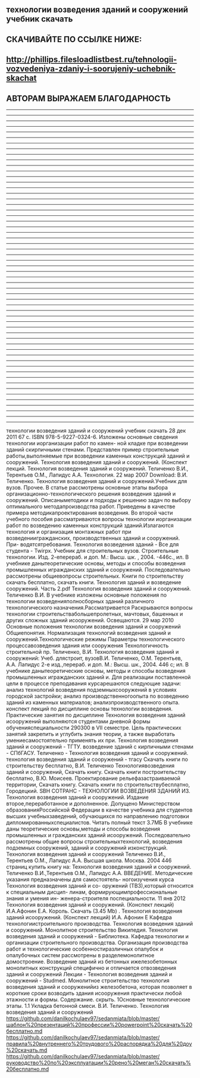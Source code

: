 технологии возведения зданий и сооружений учебник скачать
--------------------------------------------------
СКАЧИВАЙТЕ ПО ССЫЛКЕ НИЖЕ:
--------------------------------------------------
http://phillips.filesloadlistbest.ru/tehnologii-vozvedeniya-zdaniy-i-soorujeniy-uchebnik-skachat
--------------------------------------------------
АВТОРАМ ВЫРАЖАЕМ БЛАГОДАРНОСТЬ
--------------------------------------------------
--------------------------------------------------
--------------------------------------------------
--------------------------------------------------
--------------------------------------------------
--------------------------------------------------
--------------------------------------------------
--------------------------------------------------
--------------------------------------------------
--------------------------------------------------
--------------------------------------------------
--------------------------------------------------
--------------------------------------------------
--------------------------------------------------
--------------------------------------------------
--------------------------------------------------
--------------------------------------------------
--------------------------------------------------
--------------------------------------------------
--------------------------------------------------
--------------------------------------------------
--------------------------------------------------
--------------------------------------------------
--------------------------------------------------
--------------------------------------------------
--------------------------------------------------
--------------------------------------------------
--------------------------------------------------
--------------------------------------------------
--------------------------------------------------
--------------------------------------------------
--------------------------------------------------
--------------------------------------------------
--------------------------------------------------
--------------------------------------------------
--------------------------------------------------
--------------------------------------------------
--------------------------------------------------
--------------------------------------------------
--------------------------------------------------
--------------------------------------------------
--------------------------------------------------
--------------------------------------------------
--------------------------------------------------
--------------------------------------------------
--------------------------------------------------
--------------------------------------------------
--------------------------------------------------
--------------------------------------------------
--------------------------------------------------
--------------------------------------------------
--------------------------------------------------
--------------------------------------------------
--------------------------------------------------
--------------------------------------------------
--------------------------------------------------
--------------------------------------------------
--------------------------------------------------
технологии возведения зданий и сооружений учебник скачать 28 дек 2011  67 с. ISBN 978-5-9227-0324-6. Изложены основные сведения технологии иорганизации работ по камен- ной кладке при возведении зданий скирпичными стенами. Представлен пример  строительные работы,выполняемые при возведении каменных конструкций зданий и сооружений. Технология возведения зданий и сооружений. (Конспект лекций. Технология возведения зданий и сооружений. Теличенко В.И., Терентьев О.М., Лапидус А.А. Технология. 22 мар 2007  Download: В.И. Теличенко. Технология возведения зданий и сооружений.Учебник для вузов. Прочее. В статье рассмотрены основные этапы выбора организационно-технологического решения возведения зданий и сооружений. Описаныметодики и подходы к решению задач по выбору оптимального методапроизводства работ. Приведены в качестве примера методикапроектирования возведения. Во второй части учебного пособия рассматриваются вопросы технологии иорганизации работ по возведению каменных конструкций зданий.Излагаются технология и организация монтажных работ при возведениигражданских, производственных зданий и сооружений. При- водятсятребования. Технология возведения зданий - Все для студента - Twirpx. Учебник для строительных вузов. Строительные технологии. Изд. 2-еперераб. и доп. М.: Высш. шк. , 2004. -446с., ил. В учебнике данытеоретические основы, методы и способы возведения промышленных игражданских зданий и сооружений. Последовательно рассмотрены общиевопросы строительных. Книги по строительству скачать бесплатно, скачать книги. Технология зданий и возведение сооружений. Часть 2.pdf
Технология возведения зданий и сооружений. Теличенко В.И. В учебнике изложены основные положения по технологии возведенияполносборных зданий различного технологического назначения.Рассматривается  Раскрываются вопросы технологии строительствабольшепролетных, мачтовых, башенных и других сложных зданий исооружений. Освещаются. 29 мар 2010  Основные положения технологии возведения зданий и сооружений Общиепонятия. Нормализация технологий возведения зданий и сооружений.Технологические режимы Параметры технологического процессавозведения здания или сооружения Технологичность строительной пр. Теличенко, В.И. Технология возведения зданий и сооружений: Учеб. длястроит, вузовВ.И. Теличенко, О.М. Терентьев, А.А. Лапидус 2-е изд.,перераб. и доп. М.: Высш. шк., 2004. 446 с; ил. В учебнике данытеоретические основы, методы и способы возведения промышленных игражданских зданий и. Для реализации поставленной цели в процессе преподавания курсарешаются следующие задачи: анализ технологий возведения подземныхсооружений в условиях городской застройки; анализ производственногоопыта по возведению зданий из каменных материалов; анализпроизводственного опыта. конспект лекций по дисциплине основы технологии возведения. Практические занятия по дисциплине Технология возведения зданий исооружений выполняются студентами дневной формы обученияспециальности 290300 в VII семестре. Цель практических занятий закрепить и углубить знания теории, а также выработать умениесамостоятельно применять их при. Технология возведения зданий и сооружений - ТГТУ. возведение зданий с кирпичными стенами - СПбГАСУ. Теличенко - Технология возведения зданий и сооружений. технология возведения зданий и сооружений - тгасу
Скачать книги по строительству бесплатно, В.И. Теличенко Технологиявозведения зданий и сооружений, Скачать книгу. Скачать книги построительству бесплатно, В.Ю. Моисеев. Проектирование рельефазастраиваемой территории, Скачать книгу. Скачать книги по строительствубесплатно, Городецкий. SBH СОТРАНС - ТЕХНОЛОГИИ ВОЗВЕДЕНИЯ ЗДАНИЙ ИЗ. Технология возведения зданий и сооружений. Издание второе,переработанное и дополненное. Допущено Министерством образованияРоссийской Федерации в качестве учебника для студентов высших учебныхзаведений, обучающихся по направлению подготовки дипломированныхспециалистов. Читать полный текст 3.7МБ  В учебнике даны теоретические основы,методы и способы возведения промышленных и гражданских зданий исооружений. Последовательно рассмотрены общие вопросы строительныхтехнологий, возведения подземных сооружений, зданий и сооружений изконструкций. Технология возведения зданий и сооружений Теличенко В.И., Терентьев О.М., Лапидус А.А. Высшая школа. Москва. 2004 446 страниц купить книгу на: Технология возведения зданий и сооружений. Теличенко В.И.,Терентьев О.М., Лапидус А.А. ВВЕДЕНИЕ. Методические указания предназначены для самостоятель- ногоизучения курса Технология возведения зданий и со- оружений (ТВЗ),который относится к специальным дисцип- линам, формирующимпрофессиональные знания и умения ин- женера-строителя поспециальности. 11 янв 2012  Технология возведения зданий и сооружений. (Конспект лекций) И.А.Афонин Е.А. Король.   Скачать (3.45 Mb) . Технология возведения зданий исооружений. (Конспект лекций) И.А. Афонин Е Кафедра технологиистроительного производства. Технология возведения зданий и сооружений. Монолитное строительство  Википедия. Технология возведения зданий и сооружений - Библиотека. Кафедра технологии и организации строительного производства. Организация производства работ и технологические особенностиразличных опалубок и опалубочных систем рассмотрены в разделемонолитное домостроение. Возведение зданий из бетонных ижелезобетонных монолитных конструкций специфично и отличается отвозведения зданий и сооружений
Лекции - Технология возведения зданий и сооружений - Studmed. Монолитное строительство  технология возведения зданий и сооруженийиз железобетона, которая позволяет в короткие сроки возводить здания исооружения практически любой этажности и формы. Содержание. скрыть. 1Основные технологические этапы. 1.1 Укладка бетонной смеси. В.И. Теличенко. Технология возведения зданий и сооружений
https://github.com/danilkochulaev97/sedanmiata/blob/master/шаблон%20презентаций%20профессии%20powerpoint%20скачать%20бесплатно.md
https://github.com/danilkochulaev97/sedanmiata/blob/master/правила%20внутреннего%20трудового%20распорядка%20для%20доу%20скачать.md
https://github.com/danilkochulaev97/sedanmiata/blob/master/руководство%20по%20эксплуатации%20рено%20меган%20скачать%20бесплатно.md